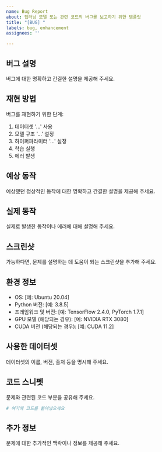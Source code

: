 ```yaml
---
name: Bug Report
about: 딥러닝 모델 또는 관련 코드의 버그를 보고하기 위한 템플릿
title: "[BUG] "
labels: bug, enhancement
assignees: ''

---
```


## 버그 설명
버그에 대한 명확하고 간결한 설명을 제공해 주세요.

## 재현 방법
버그를 재현하기 위한 단계:
1. 데이터셋 '...' 사용
2. 모델 구조 '...' 설정
3. 하이퍼파라미터 '...' 설정
4. 학습 실행
5. 에러 발생

## 예상 동작
예상했던 정상적인 동작에 대한 명확하고 간결한 설명을 제공해 주세요.

## 실제 동작
실제로 발생한 동작이나 에러에 대해 설명해 주세요.

## 스크린샷
가능하다면, 문제를 설명하는 데 도움이 되는 스크린샷을 추가해 주세요.

## 환경 정보
 - OS: [예: Ubuntu 20.04]
 - Python 버전: [예: 3.8.5]
 - 프레임워크 및 버전: [예: TensorFlow 2.4.0, PyTorch 1.7.1]
 - GPU 모델 (해당되는 경우): [예: NVIDIA RTX 3080]
 - CUDA 버전 (해당되는 경우): [예: CUDA 11.2]

## 사용한 데이터셋
데이터셋의 이름, 버전, 출처 등을 명시해 주세요.

## 코드 스니펫
문제와 관련된 코드 부분을 공유해 주세요.

```python
# 여기에 코드를 붙여넣으세요
```

## 추가 정보
문제에 대한 추가적인 맥락이나 정보를 제공해 주세요.
